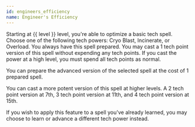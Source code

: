 ```yaml
---
id: engineers_efficiency
name: Engineer's Efficiency
---
```

Starting at {{ level }} level, you're able to optimize a basic tech spell. Choose one of the following
tech powers: Cryo Blast, Incinerate, or Overload. You always have this spell prepared. You may cast a 1 tech point version
of this spell without expending any tech points. If you cast the power at a high level, you must spend all tech points as normal.

You can prepare the advanced version of the selected spell at the cost of 1 prepared spell.

You can cast a more potent version of this spell at higher levels. A 2 tech point version at 7th,
3 tech point version at 11th, and 4 tech point version at 15th.

If you wish to apply this feature to a spell you've already learned, you may choose to learn or advance a different tech
power instead.
